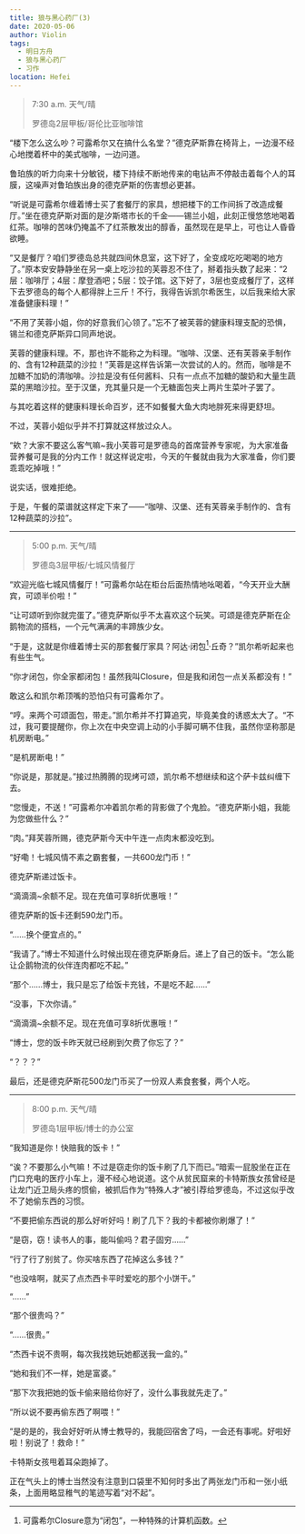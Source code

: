 ```yaml
---
title: 狼与黑心药厂(3)
date: 2020-05-06
author: Violin
tags:
  - 明日方舟
  - 狼与黑心药厂
  - 习作
location: Hefei
---
```


> 7:30 a.m. 天气/晴
>
> 罗德岛2层甲板/哥伦比亚咖啡馆

“楼下怎么这么吵？可露希尔又在搞什么名堂？”德克萨斯靠在椅背上，一边漫不经心地搅着杯中的美式咖啡，一边问道。

鲁珀族的听力向来十分敏锐，楼下持续不断地传来的电钻声不停敲击着每个人的耳膜，这噪声对鲁珀族出身的德克萨斯的伤害想必更甚。

“听说是可露希尔缠着博士买了套餐厅的家具，想把楼下的工作间拆了改造成餐厅。”坐在德克萨斯对面的是汐斯塔市长的千金——锡兰小姐，此刻正慢悠悠地喝着红茶。咖啡的苦味仍掩盖不了红茶散发出的醇香，虽然现在是早上，可也让人昏昏欲睡。

“又是餐厅？咱们罗德岛总共就四间休息室，这下好了，全变成吃吃喝喝的地方了。”原本安安静静坐在另一桌上吃沙拉的芙蓉忍不住了，掰着指头数了起来：“2层：咖啡厅；4层：摩登酒吧；5层：饺子馆。这下好了，3层也变成餐厅了，这样下去罗德岛的每个人都得胖上三斤！不行，我得告诉凯尔希医生，以后我来给大家准备健康料理！”

“不用了芙蓉小姐，你的好意我们心领了。”忘不了被芙蓉的健康料理支配的恐惧，锡兰和德克萨斯异口同声地说。

芙蓉的健康料理。不，那也许不能称之为料理。“咖啡、汉堡、还有芙蓉亲手制作的、含有12种蔬菜的沙拉！”芙蓉是这样告诉第一次尝试的人的。然而，咖啡是不加糖不加奶的清咖啡。沙拉是没有任何酱料、只有一点点不加糖的酸奶和大量生蔬菜的黑暗沙拉。至于汉堡，充其量只是一个无糖面包夹上两片生菜叶子罢了。

与其吃着这样的健康料理长命百岁，还不如餐餐大鱼大肉地胖死来得更舒坦。

不过，芙蓉小姐似乎并不打算就这样放过众人。

“欸？大家不要这么客气嘛~我小芙蓉可是罗德岛的首席营养专家呢，为大家准备营养餐可是我的分内工作！就这样说定啦，今天的午餐就由我为大家准备，你们要乖乖吃掉哦！”

说实话，很难拒绝。

于是，午餐的菜谱就这样定下来了——“咖啡、汉堡、还有芙蓉亲手制作的、含有12种蔬菜的沙拉”。



----



> 5:00 p.m. 天气/晴
>
> 罗德岛3层甲板/七城风情餐厅

“欢迎光临七城风情餐厅！”可露希尔站在柜台后面热情地吆喝着，“今天开业大酬宾，可颂半价啦！”

“让可颂听到你就完蛋了。”德克萨斯似乎不太喜欢这个玩笑。可颂是德克萨斯在企鹅物流的搭档，一个元气满满的丰蹄族少女。

“于是，这就是你缠着博士买的那套餐厅家具？阿达·闭包[^1]·丘奇？”凯尔希听起来也有些生气。

“你才闭包，你全家都闭包！虽然我叫Closure，但是我和闭包一点关系都没有！”

敢这么和凯尔希顶嘴的恐怕只有可露希尔了。

“哼。来两个可颂面包，带走。”凯尔希并不打算追究，毕竟美食的诱惑太大了。“不过，我可要提醒你，你上次在中央空调上动的小手脚可瞒不住我，虽然你坚称那是机房断电。”

“是机房断电！”

“你说是，那就是。”接过热腾腾的现烤可颂，凯尔希不想继续和这个萨卡兹纠缠下去。

“您慢走，不送！”可露希尔冲着凯尔希的背影做了个鬼脸。“德克萨斯小姐，我能为您做些什么？”

“肉。”拜芙蓉所赐，德克萨斯今天中午连一点肉末都没吃到。

“好嘞！七城风情不素之霸套餐，一共600龙门币！”

德克萨斯递过饭卡。

“滴滴滴~余额不足。现在充值可享8折优惠哦！”

德克萨斯的饭卡还剩590龙门币。

“……换个便宜点的。”

“我请了。”博士不知道什么时候出现在德克萨斯身后。递上了自己的饭卡。“怎么能让企鹅物流的伙伴连肉都吃不起。”

“那个……博士，我只是忘了给饭卡充钱，不是吃不起……”

“没事，下次你请。”

“滴滴滴~余额不足。现在充值可享8折优惠哦！”

“博士，您的饭卡昨天就已经刷到欠费了你忘了？”

“？？？”

最后，还是德克萨斯花500龙门币买了一份双人素食套餐，两个人吃。



----



> 8:00 p.m. 天气/晴
>
> 罗德岛1层甲板/博士的办公室

“我知道是你！快赔我的饭卡！”

“诶？不要那么小气嘛！不过是窃走你的饭卡刷了几下而已。”暗索一屁股坐在正在门口充电的医疗小车上，漫不经心地说道。这个从贫民窟来的卡特斯族女孩曾经是让龙门近卫局头疼的惯偷，被抓后作为“特殊人才”被引荐给罗德岛，不过这似乎改不了她偷东西的习惯。

“不要把偷东西说的那么好听好吗！刷了几下？我的卡都被你刷爆了！”

“是窃，窃！读书人的事，能叫偷吗？君子固穷……”

“行了行了别贫了。你买啥东西了花掉这么多钱？”

“也没啥啊，就买了点杰西卡平时爱吃的那个小饼干。”

“……”

“那个很贵吗？”

“……很贵。”

“杰西卡说不贵啊，每次我找她玩她都送我一盒的。”

“她和我们不一样，她是富婆。”

“那下次我把她的饭卡偷来赔给你好了，没什么事我就先走了。”

“所以说不要再偷东西了啊喂！”

“是的是的，我会好好听从博士教导的，我能回宿舍了吗，一会还有事呢。好啦好啦！别说了！救命！”

卡特斯女孩甩着耳朵跑掉了。

正在气头上的博士当然没有注意到口袋里不知何时多出了两张龙门币和一张小纸条，上面用略显稚气的笔迹写着“对不起”。



[^1]: 可露希尔Closure意为“闭包”，一种特殊的计算机函数。